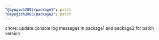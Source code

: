 ```yaml
---
"@ayugioh2003/package1": patch
"@ayugioh2003/package2": patch
---
```


chore: update console log messages in package1 and package2 for patch version
